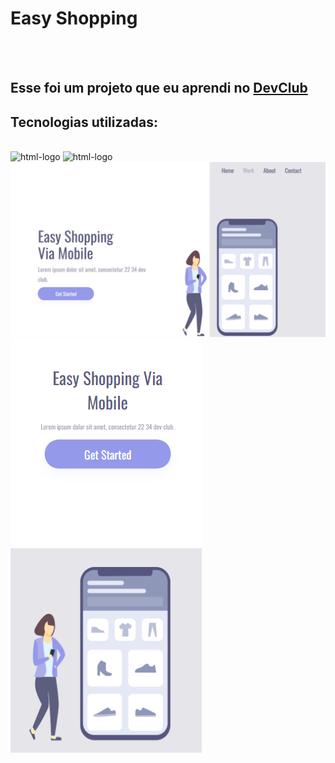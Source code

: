 <h1>Easy Shopping</h1>
<br>
<br>
<h2>Esse foi um projeto que eu aprendi no <a href="https://rodolfomori.com.br/devclub">DevClub</a></h2>

<h2>Tecnologias utilizadas:</h2>
<br>
<img src="https://img.shields.io/badge/HTML5-E34F26?style=for-the-badge&logo=html5&logoColor=white" alt="html-logo"/>
<img src="https://img.shields.io/badge/CSS3-1572B6?style=for-the-badge&logo=css3&logoColor=white" alt="html-logo"/>
<br>

<img src="https://github.com/eduardobs1/easy-shopping/blob/main/assets/desktop.png?raw=true">
<img src="https://github.com/eduardobs1/easy-shopping/blob/main/assets/mobile.png?raw=true">
